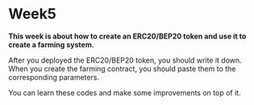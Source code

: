 # Week5
**This week is about how to create an ERC20/BEP20 token and use it to create a farming system.**

After you deployed the ERC20/BEP20 token, you should write it down. When you create the farming contract, you should paste them to the corresponding parameters.

You can learn these codes and make some improvements on top of it.

